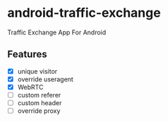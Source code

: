 # android-traffic-exchange
Traffic Exchange App For Android

## Features

- [x] unique visitor
- [x] override useragent
- [x] WebRTC
- [ ] custom referer
- [ ] custom header
- [ ] override proxy
